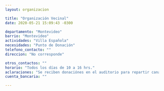```yaml
---
layout: organizacion

title: "Organización Vecinal"
date: 2020-05-21 15:09:43 -0300

departamento: "Montevideo"
barrio: "Montevideo"
actividades: "Villa Española"
necesidades: "Punto de Donación"
telefono_contacto: ""
direccion: "No corresponde"

otros_contactos: ""
horario: "Todos los días de 10 a 16 hrs."
aclaraciones: "Se reciben donaciónes en el auditorio para repartir canastas en la zona."
cuenta_bancaria: ""

---
```

